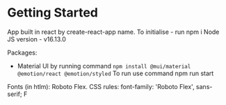 # Getting Started

App built in react by create-react-app name.
To initialise - run npm i
Node JS version - v16.13.0

Packages:

- Material UI by running command
  `npm install @mui/material @emotion/react @emotion/styled`
  To run use command npm run start

Fonts (in htlm):
Roboto Flex. CSS rules: font-family: 'Roboto Flex', sans-serif;
F

